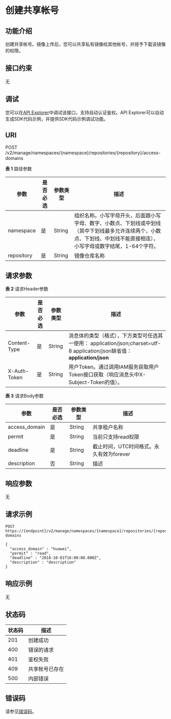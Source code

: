 # 创建共享帐号<a name="swr_02_0070"></a>

## 功能介绍

创建共享帐号。镜像上传后，您可以共享私有镜像给其他帐号，并授予下载该镜像的权限。

## 接口约束

无

## 调试<a name="atuogenerate_1"></a>

您可以在[API Explorer](https://apiexplorer.developer.huaweicloud.com/apiexplorer/doc?product=SWR&api=CreateRepoDomains)中调试该接口，支持自动认证鉴权。API Explorer可以自动生成SDK代码示例，并提供SDK代码示例调试功能。

## URI

POST /v2/manage/namespaces/\{namespace\}/repositories/\{repository\}/access-domains

**表 1**  路径参数

|参数|是否必选|参数类型|描述|
|--|--|--|--|
|namespace|是|String|组织名称。小写字母开头，后面跟小写字母、数字、小数点、下划线或中划线（其中下划线最多允许连续两个，小数点、下划线、中划线不能直接相连），小写字母或数字结尾，1-64个字符。|
|repository|是|String|镜像仓库名称|


## 请求参数

**表 2**  请求Header参数

|参数|是否必选|参数类型|描述|
|--|--|--|--|
|Content-Type|是|String|消息体的类型（格式），下方类型可任选其一使用： application/json;charset=utf-8 application/json缺省值：**application/json**|
|X-Auth-Token|是|String|用户Token。通过调用IAM服务获取用户Token接口获取（响应消息头中X-Subject-Token的值）。|


**表 3**  请求Body参数

|参数|是否必选|参数类型|描述|
|--|--|--|--|
|access_domain|是|String|共享租户名称|
|permit|是|String|当前只支持read权限|
|deadline|是|String|截止时间，UTC时间格式。永久有效为forever|
|description|否|String|描述|


## 响应参数

无

## 请求示例

```
POST https://{endpoint}/v2/manage/namespaces/{namespace}/repositories/{repository}/access-domains

{
  "access_domain" : "huawei",
  "permit" : "read",
  "deadline" : "2018-10-01T16:00:00.000Z",
  "description" : "description"
}
```

## 响应示例

无

## 状态码

|状态码|描述|
|--|--|
|201|创建成功|
|400|错误的请求|
|401|鉴权失败|
|409|共享帐号已存在|
|500|内部错误|


## 错误码

请参见[错误码](错误码.md)。

